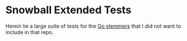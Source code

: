 Snowball Extended Tests
=======================

Herein lie a large suite of tests for the [Go stemmers](https://github.com/kljensen/snowball)
that I did not want to include in that repo. 
